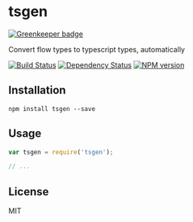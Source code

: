 # tsgen

[![Greenkeeper badge](https://badges.greenkeeper.io/ForbesLindesay/tsgen.svg)](https://greenkeeper.io/)

Convert flow types to typescript types, automatically

[![Build Status](https://img.shields.io/travis/ForbesLindesay/tsgen/master.svg)](https://travis-ci.org/ForbesLindesay/tsgen)
[![Dependency Status](https://img.shields.io/david/ForbesLindesay/tsgen/master.svg)](http://david-dm.org/ForbesLindesay/tsgen)
[![NPM version](https://img.shields.io/npm/v/tsgen.svg)](https://www.npmjs.org/package/tsgen)

## Installation

```
npm install tsgen --save
```

## Usage

```js
var tsgen = require('tsgen');

// ...
```

## License

MIT
